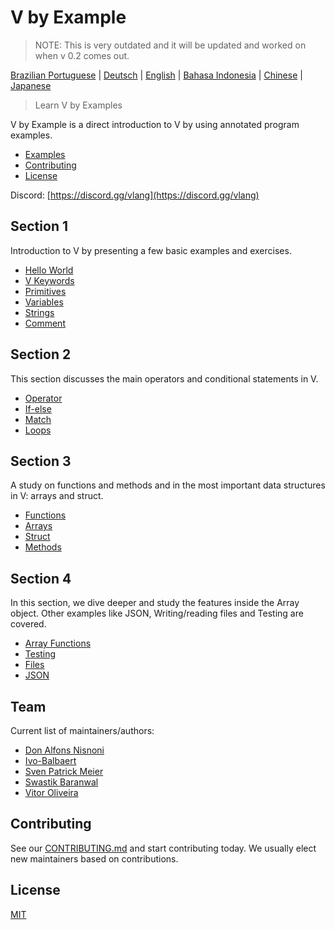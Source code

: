 # V by Example

> NOTE: This is very outdated and it will be updated and worked on when v 0.2 comes out.

[Brazilian Portuguese](pt-br/README.md) | [Deutsch](de/README.md) | [English](en/README.md) | [Bahasa Indonesia](id/README.md) | [Chinese](cn/README.md) | [Japanese](jp/README.md)
> Learn V by Examples

V by Example is a direct introduction to V by using annotated program examples.

- [Examples](#examples)
- [Contributing](#contributing)
- [License](#license)

Discord: [https://discord.gg/vlang](https://discord.gg/vlang)

## Section 1

Introduction to V by presenting a few basic examples and exercises.

- [Hello World](en/examples/section_1/hello_world.md)
- [V Keywords](en/examples/section_1/keywords.md)
- [Primitives](en/examples/section_1/primitives.md)
- [Variables](en/examples/section_1/variables.md)
- [Strings](en/examples/section_1/strings.md)
- [Comment](en/examples/section_1/comment.md)

## Section 2

This section discusses the main operators and conditional statements in V.

- [Operator](en/examples/section_2/operator.md)
- [If-else](en/examples/section_2/if-else.md)
- [Match](en/examples/section_2/match.md)
- [Loops](en/examples/section_2/loops.md)

## Section 3

A study on functions and methods and in the most important data structures in V: arrays and struct.

- [Functions](en/examples/section_3/functions.md)
- [Arrays](en/examples/section_3/arrays.md)
- [Struct](en/examples/section_3/struct.md)
- [Methods](en/examples/section_3/methods.md)

## Section 4

In this section, we dive deeper and study the features inside the Array object. Other examples like JSON, Writing/reading files and Testing are covered.

- [Array Functions](en/examples/section_4/array-functions.md)
- [Testing](en/examples/section_4/testing.md)
- [Files](en/examples/section_4/files.md)
- [JSON](en/examples/section_4/json.md)

## Team

Current list of maintainers/authors:

- [Don Alfons Nisnoni](https://github.com/dhonx)
- [Ivo-Balbaert](https://github.com/ibalbaert)
- [Sven Patrick Meier](https://github.com/SuicideS3ason)
- [Swastik Baranwal](https://github.com/Delta456)
- [Vitor Oliveira](https://github.com/vbrazo)

## Contributing

See our [CONTRIBUTING.md](CONTRIBUTING.md) and start contributing today. We usually elect new maintainers based on contributions.

## License

[MIT](LICENSE)
